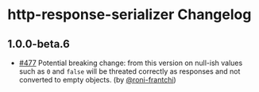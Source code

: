 # http-response-serializer Changelog

## 1.0.0-beta.6

- [#477](https://github.com/middyjs/middy/pull/477) Potential breaking change: from this version on null-ish values such as `0` and `false` will be threated correctly as responses and not converted to empty objects. (by [@roni-frantchi](https://github.com/roni-frantchi))
